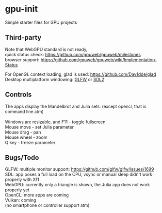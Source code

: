
# gpu-init

Simple starter files for GPU projects

## Third-party

Note that WebGPU standard is not ready,<br/>
quick status check: https://github.com/gpuweb/gpuweb/milestones <br/>
browser support: https://github.com/gpuweb/gpuweb/wiki/Implementation-Status <br/>

For OpenGL context loading, glad is used: https://github.com/Dav1dde/glad <br/>
Desktop multiplatform windowing: [GLFW](https://www.glfw.org/) or [SDL2](https://www.libsdl.org/) <br/>

## Controls

The apps display the Mandelbrot and Julia sets. (except opencl, that is command line atm)<br/>
<br/>
Windows are resizable, and F11 - toggle fullscreen<br/>
Mouse move  - set Julia parameter<br/>
Mouse drag  - pan<br/>
Mouse wheel - zoom<br/>
Q key - freeze parameter<br/>

## Bugs/Todo

GLFW: multiple monitor support: https://github.com/glfw/glfw/issues/1699 <br/>
SDL: app poses a full load on the CPU, vsync or manual sleep didn't work properly with X11<br/>
WebGPU: currently only a triangle is shown, the Julia app does not work properly yet<br/>
OpenCL: more apps are coming<br/>
Vulkan: coming<br/>
(no smartphone or controller support atm)
